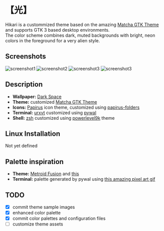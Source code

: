 # 【光】
Hikari is a custommized theme based on the amazing [Matcha GTK Theme](https://github.com/vinceliuice/matcha) and supports GTK 3 based desktop environments.  
The color scheme combines dark, muted backgrounds with bright, neon colors in the foreground for a very alien style.  

## Screenshots
![screenshot1](https://i.imgur.com/Z8qqwuN.png)
![screenshot2](https://i.imgur.com/AqWImPq.png)
![screenshot3](https://i.imgur.com/DKxQkuW.png)
![screenshot3](https://i.imgur.com/pM8Eu4Q.png)


## Description
- **Wallpaper:** [Dark Space](https://www.reddit.com/r/wallpapers/comments/1x8aw5/dark_space/)
- **Theme:** customized [Matcha GTK Theme](https://github.com/vinceliuice/matcha)
- **Icons:** [Papirus](https://github.com/PapirusDevelopmentTeam/papirus-icon-theme) icon theme, customized using [papirus-folders](https://github.com/PapirusDevelopmentTeam/papirus-folders)
- **Terminal:** [urxvt](https://github.com/exg/rxvt-unicode) customized using [pywal](https://github.com/dylanaraps/pywal)
- **Shell:** [zsh](https://ohmyz.sh/) customized using [powerlevel9k](https://github.com/bhilburn/powerlevel9k) theme

## Linux Installation
Not yet defined

## Palette inspiration
- **Theme:** [Metroid Fusion](https://www.google.com/search?q=Metroid+fusion&source=lnms&tbm=isch&sa=X&ved=0ahUKEwiciKGX5OvhAhUF16QKHTcIC0QQ_AUIDigB&biw=1366&bih=627) and [this](https://www.color-hex.com/color-palette/61235)
- **Terminal:** palette generated by pywal using [this amazing pixel art gif](https://imgur.com/40F5ulO)


## TODO
- [x] commit theme sample images 
- [x] enhanced color palette
- [x] commit color palettes and configuration files
- [ ] customize theme assets
